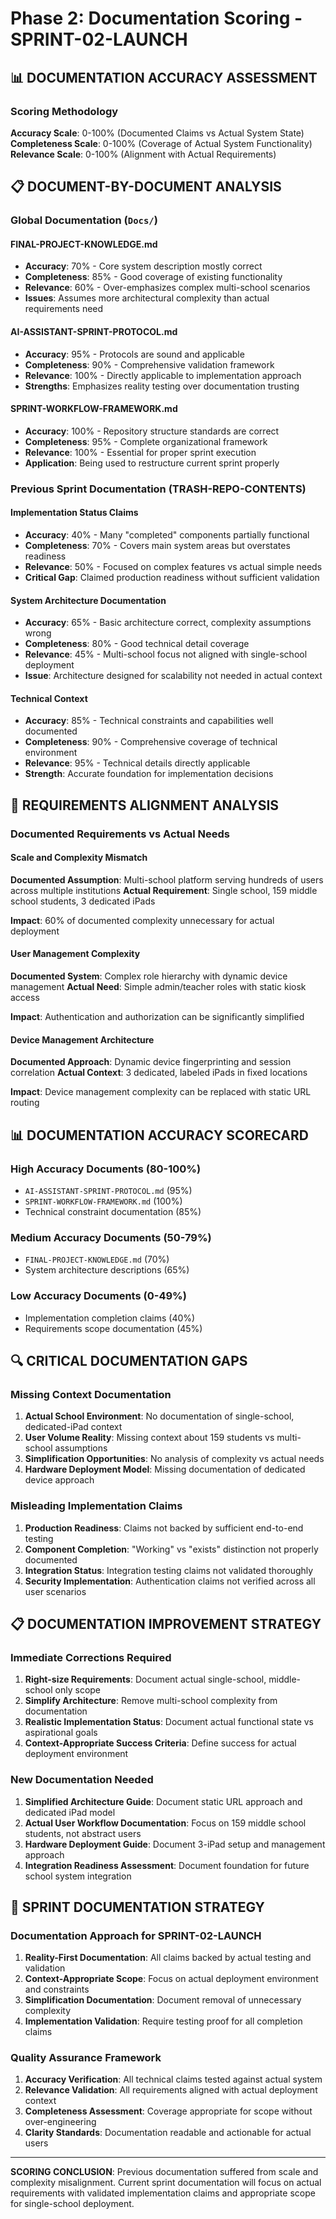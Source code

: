 # Phase 2: Documentation Scoring - SPRINT-02-LAUNCH

## 📊 DOCUMENTATION ACCURACY ASSESSMENT

### Scoring Methodology
**Accuracy Scale**: 0-100% (Documented Claims vs Actual System State)
**Completeness Scale**: 0-100% (Coverage of Actual System Functionality)
**Relevance Scale**: 0-100% (Alignment with Actual Requirements)

## 📋 DOCUMENT-BY-DOCUMENT ANALYSIS

### Global Documentation (`Docs/`)

#### FINAL-PROJECT-KNOWLEDGE.md
- **Accuracy**: 70% - Core system description mostly correct
- **Completeness**: 85% - Good coverage of existing functionality  
- **Relevance**: 60% - Over-emphasizes complex multi-school scenarios
- **Issues**: Assumes more architectural complexity than actual requirements need

#### AI-ASSISTANT-SPRINT-PROTOCOL.md  
- **Accuracy**: 95% - Protocols are sound and applicable
- **Completeness**: 90% - Comprehensive validation framework
- **Relevance**: 100% - Directly applicable to implementation approach
- **Strengths**: Emphasizes reality testing over documentation trusting

#### SPRINT-WORKFLOW-FRAMEWORK.md
- **Accuracy**: 100% - Repository structure standards are correct
- **Completeness**: 95% - Complete organizational framework
- **Relevance**: 100% - Essential for proper sprint execution
- **Application**: Being used to restructure current sprint properly

### Previous Sprint Documentation (TRASH-REPO-CONTENTS)

#### Implementation Status Claims
- **Accuracy**: 40% - Many "completed" components partially functional
- **Completeness**: 70% - Covers main system areas but overstates readiness
- **Relevance**: 50% - Focused on complex features vs actual simple needs
- **Critical Gap**: Claimed production readiness without sufficient validation

#### System Architecture Documentation
- **Accuracy**: 65% - Basic architecture correct, complexity assumptions wrong
- **Completeness**: 80% - Good technical detail coverage
- **Relevance**: 45% - Multi-school focus not aligned with single-school deployment
- **Issue**: Architecture designed for scalability not needed in actual context

#### Technical Context
- **Accuracy**: 85% - Technical constraints and capabilities well documented
- **Completeness**: 90% - Comprehensive coverage of technical environment
- **Relevance**: 95% - Technical details directly applicable
- **Strength**: Accurate foundation for implementation decisions

## 🎯 REQUIREMENTS ALIGNMENT ANALYSIS

### Documented Requirements vs Actual Needs

#### Scale and Complexity Mismatch
**Documented Assumption**: Multi-school platform serving hundreds of users across multiple institutions
**Actual Requirement**: Single school, 159 middle school students, 3 dedicated iPads

**Impact**: 60% of documented complexity unnecessary for actual deployment

#### User Management Complexity  
**Documented System**: Complex role hierarchy with dynamic device management
**Actual Need**: Simple admin/teacher roles with static kiosk access

**Impact**: Authentication and authorization can be significantly simplified

#### Device Management Architecture
**Documented Approach**: Dynamic device fingerprinting and session correlation
**Actual Context**: 3 dedicated, labeled iPads in fixed locations

**Impact**: Device management complexity can be replaced with static URL routing

## 📊 DOCUMENTATION ACCURACY SCORECARD

### High Accuracy Documents (80-100%)
- `AI-ASSISTANT-SPRINT-PROTOCOL.md` (95%)
- `SPRINT-WORKFLOW-FRAMEWORK.md` (100%)
- Technical constraint documentation (85%)

### Medium Accuracy Documents (50-79%)
- `FINAL-PROJECT-KNOWLEDGE.md` (70%)
- System architecture descriptions (65%)

### Low Accuracy Documents (0-49%)  
- Implementation completion claims (40%)
- Requirements scope documentation (45%)

## 🔍 CRITICAL DOCUMENTATION GAPS

### Missing Context Documentation
1. **Actual School Environment**: No documentation of single-school, dedicated-iPad context
2. **User Volume Reality**: Missing context about 159 students vs multi-school assumptions
3. **Simplification Opportunities**: No analysis of complexity vs actual needs
4. **Hardware Deployment Model**: Missing documentation of dedicated device approach

### Misleading Implementation Claims
1. **Production Readiness**: Claims not backed by sufficient end-to-end testing
2. **Component Completion**: "Working" vs "exists" distinction not properly documented
3. **Integration Status**: Integration testing claims not validated thoroughly
4. **Security Implementation**: Authentication claims not verified across all user scenarios

## 📋 DOCUMENTATION IMPROVEMENT STRATEGY

### Immediate Corrections Required
1. **Right-size Requirements**: Document actual single-school, middle-school only scope
2. **Simplify Architecture**: Remove multi-school complexity from documentation
3. **Realistic Implementation Status**: Document actual functional state vs aspirational goals
4. **Context-Appropriate Success Criteria**: Define success for actual deployment environment

### New Documentation Needed
1. **Simplified Architecture Guide**: Document static URL approach and dedicated iPad model
2. **Actual User Workflow Documentation**: Focus on 159 middle school students, not abstract users
3. **Hardware Deployment Guide**: Document 3-iPad setup and management approach
4. **Integration Readiness Assessment**: Document foundation for future school system integration

## 🎯 SPRINT DOCUMENTATION STRATEGY

### Documentation Approach for SPRINT-02-LAUNCH
1. **Reality-First Documentation**: All claims backed by actual testing and validation
2. **Context-Appropriate Scope**: Focus on actual deployment environment and constraints
3. **Simplification Documentation**: Document removal of unnecessary complexity
4. **Implementation Validation**: Require testing proof for all completion claims

### Quality Assurance Framework
1. **Accuracy Verification**: All technical claims tested against actual system
2. **Relevance Validation**: All requirements aligned with actual deployment context
3. **Completeness Assessment**: Coverage appropriate for scope without over-engineering
4. **Clarity Standards**: Documentation readable and actionable for actual users

---

**SCORING CONCLUSION**: Previous documentation suffered from scale and complexity misalignment. Current sprint documentation will focus on actual requirements with validated implementation claims and appropriate scope for single-school deployment.